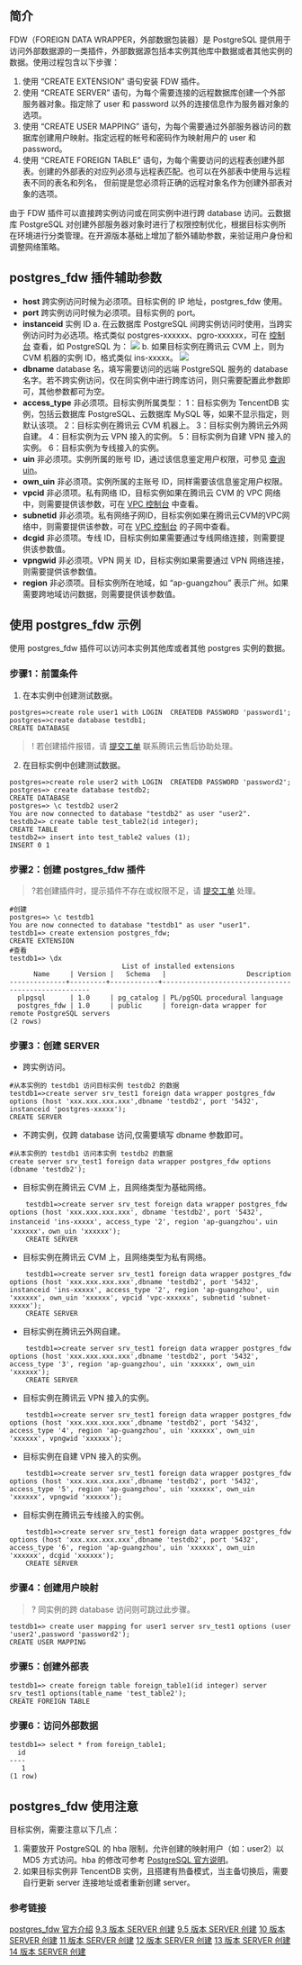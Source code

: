 ## 简介
FDW（FOREIGN DATA WRAPPER，外部数据包装器）是 PostgreSQL 提供用于访问外部数据源的一类插件，外部数据源包括本实例其他库中数据或者其他实例的数据。使用过程包含以下步骤：
1. 使用 “CREATE EXTENSION” 语句安装 FDW 插件。
2. 使用 “CREATE SERVER” 语句，为每个需要连接的远程数据库创建一个外部服务器对象。指定除了 user 和 password 以外的连接信息作为服务器对象的选项。
3. 使用 “CREATE USER MAPPING” 语句，为每个需要通过外部服务器访问的数据库创建用户映射。指定远程的帐号和密码作为映射用户的 user 和 password。
4. 使用 “CREATE FOREIGN TABLE” 语句，为每个需要访问的远程表创建外部表。创建的外部表的对应列必须与远程表匹配。也可以在外部表中使用与远程表不同的表名和列名， 但前提是您必须将正确的远程对象名作为创建外部表对象的选项。

由于 FDW 插件可以直接跨实例访问或在同实例中进行跨 database 访问。云数据库 PostgreSQL 对创建外部服务器对象时进行了权限控制优化，根据目标实例所在环境进行分类管理。在开源版本基础上增加了额外辅助参数，来验证用户身份和调整网络策略。

## postgres_fdw 插件辅助参数    
 - **host**
   跨实例访问时候为必须项。目标实例的 IP 地址，postgres_fdw 使用。
 - **port**
   跨实例访问时候为必须项。目标实例的 port。
 - **instanceid**
   实例 ID
	 a. 在云数据库 PostgreSQL 间跨实例访问时使用，当跨实例访问时为必选项。格式类似 postgres-xxxxxx、pgro-xxxxxx，可在 [控制台](https://console.cloud.tencent.com/postgres) 查看，如 PostgreSQL 为：
![](https://qcloudimg.tencent-cloud.cn/raw/a5659bc6941fa163907e1315e4db43cc.png)
  b. 如果目标实例在腾讯云 CVM 上，则为 CVM 机器的实例 ID，格式类似 ins-xxxxx。
![](https://main.qcloudimg.com/raw/6b6c41e427d19722c64d9adeac6c110e.png)
 - **dbname** 
 database 名，填写需要访问的远端 PostgreSQL 服务的 database 名字。若不跨实例访问，仅在同实例中进行跨库访问，则只需要配置此参数即可，其他参数都可为空。
 - **access_type**
    非必须项。目标实例所属类型：
    1：目标实例为 TencentDB 实例，包括云数据库 PostgreSQL、云数据库 MySQL 等，如果不显示指定，则默认该项。
    2：目标实例在腾讯云 CVM 机器上。
    3：目标实例为腾讯云外网自建。
    4：目标实例为云 VPN 接入的实例。
    5：目标实例为自建 VPN 接入的实例。
    6：目标实例为专线接入的实例。
 - **uin**
    非必须项。实例所属的账号 ID，通过该信息鉴定用户权限，可参见 [查询 uin](https://console.cloud.tencent.com/developer)。
 - **own_uin**
    非必须项。实例所属的主账号 ID，同样需要该信息鉴定用户权限。
 - **vpcid**
    非必须项。私有网络 ID，目标实例如果在腾讯云 CVM 的 VPC 网络中，则需要提供该参数，可在 [VPC 控制台](https://console.cloud.tencent.com/vpc/vpc) 中查看。
 - **subnetid**
    非必须项。私有网络子网ID，目标实例如果在腾讯云CVM的VPC网络中，则需要提供该参数，可在 [VPC 控制台](https://console.cloud.tencent.com/vpc/subnet) 的子网中查看。
 - **dcgid**
    非必须项。专线 ID，目标实例如果需要通过专线网络连接，则需要提供该参数值。
 - **vpngwid**
    非必须项。VPN 网关 ID，目标实例如果需要通过 VPN 网络连接，则需要提供该参数值。
 - **region**
    非必须项。目标实例所在地域，如 “ap-guangzhou” 表示广州。如果需要跨地域访问数据，则需要提供该参数值。
		
## 使用 postgres_fdw 示例
使用 postgres_fdw 插件可以访问本实例其他库或者其他 postgres 实例的数据。

### 步骤1：前置条件
1. 在本实例中创建测试数据。
```
postgres=>create role user1 with LOGIN  CREATEDB PASSWORD 'password1';
postgres=>create database testdb1;
CREATE DATABASE
```
>! 若创建插件报错，请 [提交工单](https://console.cloud.tencent.com/workorder/category) 联系腾讯云售后协助处理。
>
2. 在目标实例中创建测试数据。
```
postgres=>create role user2 with LOGIN  CREATEDB PASSWORD 'password2';
postgres=> create database testdb2;
CREATE DATABASE
postgres=> \c testdb2 user2
You are now connected to database "testdb2" as user "user2".
testdb2=> create table test_table2(id integer);
CREATE TABLE
testdb2=> insert into test_table2 values (1);
INSERT 0 1
```

### 步骤2：创建 postgres_fdw 插件
>?若创建插件时，提示插件不存在或权限不足，请 [提交工单](https://console.cloud.tencent.com/workorder/category) 处理。
>
```
#创建
postgres=> \c testdb1
You are now connected to database "testdb1" as user "user1".
testdb1=> create extension postgres_fdw;
CREATE EXTENSION
#查看
testdb1=> \dx
                            List of installed extensions
      Name     | Version |   Schema   |                    Description
--------------+---------+------------+----------------------------------------------------
  plpgsql      | 1.0     | pg_catalog | PL/pgSQL procedural language
  postgres_fdw | 1.0     | public     | foreign-data wrapper for remote PostgreSQL servers
(2 rows)
```

### 步骤3：创建 SERVER
- 跨实例访问。
```
#从本实例的 testdb1 访问目标实例 testdb2 的数据
testdb1=>create server srv_test1 foreign data wrapper postgres_fdw options (host 'xxx.xxx.xxx.xxx',dbname 'testdb2', port '5432', instanceid 'postgres-xxxxx');
CREATE SERVER
```
- 不跨实例，仅跨 database 访问,仅需要填写 dbname 参数即可。
```
#从本实例的 testdb1 访问本实例 testdb2 的数据
create server srv_test1 foreign data wrapper postgres_fdw options (dbname 'testdb2');
```
- 目标实例在腾讯云 CVM 上，且网络类型为基础网络。
```
    testdb1=>create server srv_test foreign data wrapper postgres_fdw options (host 'xxx.xxx.xxx.xxx', dbname 'testdb2', port '5432', instanceid 'ins-xxxxx', access_type '2', region 'ap-guangzhou'，uin 'xxxxxx'，own_uin 'xxxxxx');
    CREATE SERVER
```
- 目标实例在腾讯云 CVM 上，且网络类型为私有网络。
```
    testdb1=>create server srv_test1 foreign data wrapper postgres_fdw options (host 'xxx.xxx.xxx.xxx',dbname 'testdb2', port '5432', instanceid 'ins-xxxxx', access_type '2', region 'ap-guangzhou', uin 'xxxxxx', own_uin 'xxxxxx', vpcid 'vpc-xxxxxx', subnetid 'subnet-xxxxx');
    CREATE SERVER
```

- 目标实例在腾讯云外网自建。
```
    testdb1=>create server srv_test1 foreign data wrapper postgres_fdw options (host 'xxx.xxx.xxx.xxx',dbname 'testdb2', port '5432', access_type '3', region 'ap-guangzhou', uin 'xxxxxx', own_uin 'xxxxxx');
    CREATE SERVER 
```

- 目标实例在腾讯云 VPN 接入的实例。
```
    testdb1=>create server srv_test1 foreign data wrapper postgres_fdw options (host 'xxx.xxx.xxx.xxx',dbname 'testdb2', port '5432', access_type '4', region 'ap-guangzhou', uin 'xxxxxx', own_uin 'xxxxxx', vpngwid 'xxxxxx');
```

- 目标实例在自建 VPN 接入的实例。
```
    testdb1=>create server srv_test1 foreign data wrapper postgres_fdw options (host 'xxx.xxx.xxx.xxx',dbname 'testdb2', port '5432', access_type '5', region 'ap-guangzhou', uin 'xxxxxx', own_uin 'xxxxxx', vpngwid 'xxxxxx');   
```

- 目标实例在腾讯云专线接入的实例。
```
    testdb1=>create server srv_test1 foreign data wrapper postgres_fdw options (host 'xxx.xxx.xxx.xxx',dbname 'testdb2', port '5432', access_type '6', region 'ap-guangzhou', uin 'xxxxxx', own_uin 'xxxxxx', dcgid 'xxxxxx');    
    CREATE SERVER       
```

### 步骤4：创建用户映射 
>? 同实例的跨 database 访问则可跳过此步骤。
>
```
testdb1=> create user mapping for user1 server srv_test1 options (user 'user2',password 'password2');
CREATE USER MAPPING
```

### 步骤5：创建外部表
```
testdb1=> create foreign table foreign_table1(id integer) server srv_test1 options(table_name 'test_table2');
CREATE FOREIGN TABLE
```   

### 步骤6：访问外部数据
```
testdb1=> select * from foreign_table1;
  id
----
   1
(1 row)
```
## postgres_fdw 使用注意
目标实例，需要注意以下几点：
 1. 需要放开 PostgreSQL 的 hba 限制，允许创建的映射用户（如：user2）以 MD5 方式访问。hba 的修改可参考 [PostgreSQL 官方说明](https://www.postgresql.org/docs/10/static/auth-pg-hba-conf.html)。
 2. 如果目标实例非 TencentDB 实例，且搭建有热备模式，当主备切换后，需要自行更新 server 连接地址或者重新创建 server。

### 参考链接
[postgres_fdw 官方介绍](https://www.postgresql.org/docs/9.5/postgres-fdw.html)
[9.3 版本 SERVER 创建](https://www.postgresql.org/docs/9.3/static/sql-createserver.html)
[9.5 版本 SERVER 创建](https://www.postgresql.org/docs/9.5/static/sql-createserver.html)
[10 版本 SERVER 创建](https://www.postgresql.org/docs/10/sql-createserver.html)
[11 版本 SERVER 创建](https://www.postgresql.org/docs/11/sql-createserver.html)
[12 版本 SERVER 创建](https://www.postgresql.org/docs/12/sql-createserver.html)
[13 版本 SERVER 创建](https://www.postgresql.org/docs/13/sql-createserver.html)
[14 版本 SERVER 创建](https://www.postgresql.org/docs/14/sql-createserver.html)

